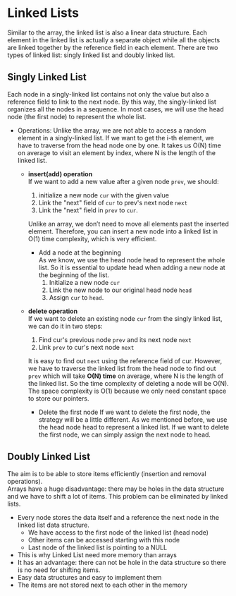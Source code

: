 # **Linked Lists**

Similar to the array, the linked list is also a linear data structure. Each element in the linked list is actually a separate object while all the objects are linked together by the reference field in each element. There are two types of linked list: singly linked list and doubly linked list.

## **Singly Linked List**

Each node in a singly-linked list contains not only the value but also a reference field to link to the next node. By this way, the singly-linked list organizes all the nodes in a sequence. In most cases, we will use the head node (the first node) to represent the whole list.

- Operations: Unlike the array, we are not able to access a random element in a singly-linked list. If we want to get the i-th element, we have to traverse from the head node one by one. It takes us O(N) time on average to visit an element by index, where N is the length of the linked list.

  - **insert(add) operation**  
    If we want to add a new value after a given node `prev`, we should:

    1. initialize a new node `cur` with the given value
    2. Link the "next" field of `cur` to prev's next node `next`
    3. Link the "next" field in `prev` to `cur`.

    Unlike an array, we don’t need to move all elements past the inserted element. Therefore, you can insert a new node into a linked list in O(1) time complexity, which is very efficient.

    - Add a node at the beginning  
      As we know, we use the head node head to represent the whole list. So it is essential to update head when adding a new node at the beginning of the list.
      1. Initialize a new node `cur`
      2. Link the new node to our original head node `head`
      3. Assign `cur` to `head`.

  - **delete operation**  
    If we want to delete an existing node `cur` from the singly linked list, we can do it in two steps:

    1. Find cur's previous node `prev` and its next node `next`
    2. Link `prev` to cur's next node `next`

    It is easy to find out `next` using the reference field of cur. However, we have to traverse the linked list from the head node to find out `prev` which will take **O(N) time** on average, where N is the length of the linked list. So the time complexity of deleting a node will be O(N).  
    The space complexity is O(1) because we only need constant space to store our pointers.

    - Delete the first node
      If we want to delete the first node, the strategy will be a little different. As we mentioned before, we use the head node head to represent a linked list. If we want to delete the first node, we can simply assign the next node to head.

## **Doubly Linked List**

The aim is to be able to store items efficiently (insertion and removal operations).  
Arrays have a huge disadvantage: there may be holes in the data structure and we have to shift a lot of items. This problem can be eliminated by linked lists.

- Every node stores the data itself and a reference the next node in the linked list data structure.
  - We have access to the first node of the linked list (head node)
  - Other items can be accessed starting with this node
  - Last node of the linked list is pointing to a NULL
- This is why Linked List need more memory than arrays
- It has an advantage: there can not be hole in the data structure so there is no need for shifting items.
- Easy data structures and easy to implement them
- The items are not stored next to each other in the memory
